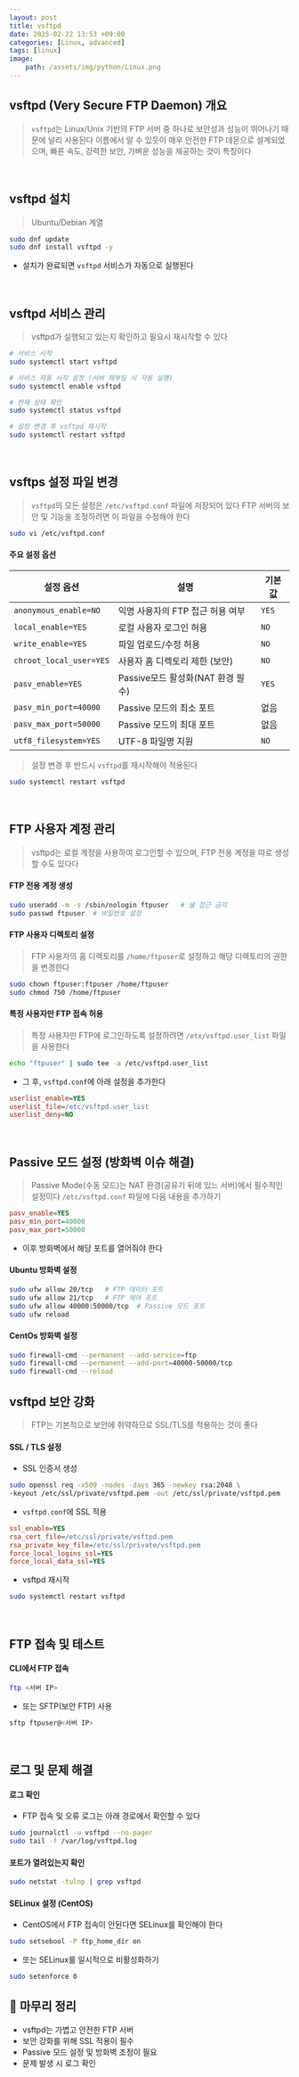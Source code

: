 ```yaml
---
layout: post
title: vsftpd 
date: 2025-02-22 13:53 +09:00
categories: [Linux, advanced]
tags: [linux]
image:
    path: /assets/img/python/Linux.png
---
```


## vsftpd (Very Secure FTP Daemon) 개요
> `vsftpd`는 Linux/Unix 기반의 FTP 서버 중 하나로 보안성과 성능이 뛰어나기 때문에 널리 사용된다
> 이름에서 알 수 있듯이 매우 안전한 FTP 데몬으로 설계되었으며, 빠른 속도, 강력한 보안, 가벼운 성능을 제공하는 것이 특징이다

<br>

## vsftpd 설치
> Ubuntu/Debian 계열

```bash
sudo dnf update
sudo dnf install vsftpd -y
```

- 설치가 완료되면 `vsftpd` 서비스가 자동으로 실행된다

<br>

## vsftpd 서비스 관리
> vsftpd가 실행되고 있는지 확인하고 필요시 재시작할 수 있다

```bash
# 서비스 시작
sudo systemctl start vsftpd

# 서비스 자동 시작 설정 (서버 재부팅 시 자동 실행)
sudo systemctl enable vsftpd

# 현재 상태 확인
sudo systemctl status vsftpd

# 설정 변경 후 vsftpd 재시작
sudo systemctl restart vsftpd
```

<br>

## vsftps 설정 파일 변경
> `vsftpd`의 모든 설정은 `/etc/vsftpd.conf` 파일에 저장되어 있다
> FTP 서버의 보안 및 기능을 조정하려면 이 파일을 수정해야 한다

```bash
sudo vi /etc/vsftpd.conf
```

#### 주요 설정 옵션

| 설정 옵션 | 설명 | 기본값 |
|---|---|---|
| `anonymous_enable=NO` | 익명 사용자의 FTP 접근 허용 여부 | `YES` |
| `local_enable=YES` | 로컬 사용자 로그인 허용 | `NO`|
| `write_enable=YES` | 파일 업로드/수정 허용 | `NO` |
| `chroot_local_user=YES` | 사용자 홈 디렉토리 제한 (보안) | `NO` |
| `pasv_enable=YES` | Passive모드 활성화(NAT 환경 필수) | `YES` |
| `pasv_min_port=40000` | Passive 모드의 최소 포트 | 없음 |
| `pasv_max_port=50000` | 	Passive 모드의 최대 포트 | 없음 |
| `utf8_filesystem=YES` | UTF-8 파일명 지원 | `NO` |

> 설정 변경 후 반드시 `vsftpd`를 재시작해야 적용된다

```bash
sudo systemctl restart vsftpd
```

<br>

## FTP 사용자 계정 관리
> vsftpd는 로컬 계정을 사용하여 로그인할 수 있으며, FTP 전용 계정을 따로 생성할 수도 있다다

#### FTP 전용 계정 생성

```bash
sudo useradd -m -s /sbin/nologin ftpuser   # 쉘 접근 금지
sudo passwd ftpuser  # 비밀번호 설정
```


#### FTP 사용자 디렉토리 설정
> FTP 사용자의 홈 디렉토리를 `/home/ftpuser`로 설정하고 해당 디렉토리의 권한을 변경한다

```bash
sudo chown ftpuser:ftpuser /home/ftpuser
sudo chmod 750 /home/ftpuser
```

#### 특정 사용자만 FTP 접속 허용
> 특정 사용자만 FTP에 로그인하도록 설정하려면 `/etx/vsftpd.user_list` 파일을 사용한다

```bash
echo "ftpuser" | sudo tee -a /etc/vsftpd.user_list
```

- 그 후, `vsftpd.conf`에 아래 설정을 추가한다

```ini
userlist_enable=YES
userlist_file=/etc/vsftpd.user_list
userlist_deny=NO
```

<br>

## Passive 모드 설정 (방화벽 이슈 해결)
> Passive Mode(수동 모드)는 NAT 환경(공유기 뒤에 있느 서버)에서 필수적인 설정이다
> `/etc/vsftpd.conf` 파일에 다음 내용을 추가하기

```ini
pasv_enable=YES
pasv_min_port=40000
pasv_max_port=50000
```

- 이후 방화벽에서 해당 포트를 열어줘야 한다

#### Ubuntu 방화벽 설정

```bash
sudo ufw allow 20/tcp   # FTP 데이터 포트
sudo ufw allow 21/tcp   # FTP 제어 포트
sudo ufw allow 40000:50000/tcp  # Passive 모드 포트
sudo ufw reload
```

#### CentOs 방화벽 설정

```bash
sudo firewall-cmd --permanent --add-service=ftp
sudo firewall-cmd --permanent --add-port=40000-50000/tcp
sudo firewall-cmd --reload
```

## vsftpd 보안 강화
> FTP는 기본적으로 보안에 취약하므로 SSL/TLS를 적용하는 것이 좋다

#### SSL / TLS 설정
- SSL 인증서 생성

```bash
sudo openssl req -x509 -nodes -days 365 -newkey rsa:2048 \
-keyout /etc/ssl/private/vsftpd.pem -out /etc/ssl/private/vsftpd.pem
```

- `vsftpd.conf`에 SSL 적용

```ini
ssl_enable=YES
rsa_cert_file=/etc/ssl/private/vsftpd.pem
rsa_private_key_file=/etc/ssl/private/vsftpd.pem
force_local_logins_ssl=YES
force_local_data_ssl=YES
```

- vsftpd 재시작

```bash
sudo systemctl restart vsftpd
```


<br>

## FTP 접속 및 테스트

#### CLI에서 FTP 접속

```bash
ftp <서버 IP>
```

- 또는 SFTP(보안 FTP) 사용

```bash
sftp ftpuser@<서버 IP>
```

<br>

## 로그 및 문제 해결

#### 로그 확인
- FTP 접속 및 오류 로그는 아래 경로에서 확인할 수 있다

```bash
sudo journalctl -u vsftpd --no-pager
sudo tail -f /var/log/vsftpd.log
```

#### 포트가 열려있는지 확인

```bash
sudo netstat -tulnp | grep vsftpd
```

#### SELinux 설정 (CentOS)
- CentOS에서 FTP 접속이 안된다면 SELinux를 확인해야 한다

```bash
sudo setsebool -P ftp_home_dir on
```

- 또는 SELinux를 일시적으로 비활성화하기

```bash
sudo setenforce 0
```


## 🎯 마무리 정리
- vsftpd는 가볍고 안전한 FTP 서버
- 보안 강화를 위해 SSL 적용이 필수
- Passive 모드 설정 및 방화벽 조정이 필요
- 문제 발생 시 로그 확인



